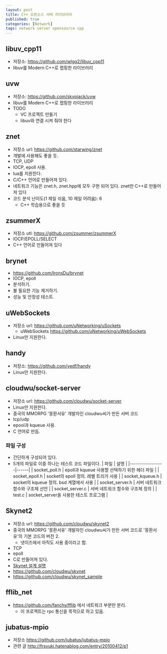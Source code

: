 ```yaml
---
layout: post
title: C++ 오픈소스 서버 라이브러리
published: true
categories: [Network]
tags: network server opensource cpp
---
```

## libuv_cpp11
- 저장소: https://github.com/wlgq2/libuv_cpp11
- libuv를 Modern C++로 랩핑한 라이브러리
  
  
## uvw
- 저장소: https://github.com/skypjack/uvw
- libuv를 Modern C++로 랩핑한 라이브러리
- TODO
    - VC 프로젝트 만들기
    - libuv와 연결 시켜 줘야 한다
  
  
## znet  
- 저장소 url: https://github.com/starwing/znet
- 개발에 사용해도 좋을 듯.
- TCP, UDP
- IOCP, epoll 사용.
- lua를 지원한다.
- C/C++ 언어로 만들어져 있다.
- 네트워크 기능은 znet.h, znet.hpp에 모두 구현 되어 있다. znet만 C++로 만들어져 있다
- 코드 분석 난이도(1 제일 쉬움, 10 제일 어려움): 6
    - C++ 학습용으로 좋을 듯  
  
  
## zsummerX
- 저장소 utl: https://github.com/zsummer/zsummerX
- IOCP/EPOLL/SELECT
- C++ 언어로 만들어져 있다  
  
    
## brynet
- https://github.com/IronsDu/brynet 
- IOCP, epoll
- 분석하기.
- 불 필요한 기능 제거하기.
- 성능 및 안정성 테스트.    
  
  
  
## uWebSockets
- 저장소 url: https://github.com/uNetworking/uSockets
    - uWebSockets https://github.com/uNetworking/uWebSockets
- Linux만 지원한다.
    
  
## handy
- 저장소: https://github.com/yedf/handy
- Linux만 지원한다.
  
  
## cloudwu/socket-server
- 저장소 url: https://github.com/cloudwu/socket-server
- Linux만 지원한다.
- 중국의 MMORPG '몽환서유' 개발자인 cloudwu씨가 만든 서버 코드
- tcp/udp
- epool과 kqueue 사용.
- C 언어로 만듬.
  
### 파일 구성
- 간단하게 구성되어 있다.
- 5개의 파일로 이중 하나는 테스트 코드 파일이다.
| 파일            | 설명 |
|-----------------|------|
| socket_poll.h   | epoll과 kqueue 사용할 선택하기 위한 헤더 파일  |
| socket_epoll.h  | socket의 epoll 정의. 레벨 트리거 사용   |
| socket_kqueue.h | socket의 kqueue 정의. bsd 계열에서 사용  |
| socket_server.h | 서버 네트워크 함수와 구조체 선언  |
| socket_server.c | 서버 네트워크 함수와 구조체 정의   |
| test.c          | socket_server을 사용한 테스트 프로그램   |
  
  
  
## Skynet2
- 저장소 url: https://github.com/cloudwu/skynet2
- 중국의 MMORPG '몽환서유' 개발자인 cloudwu씨가 만든 서버 코드로 '몽환서유'의 기본 코드의 버전 2.
    - 넷이즈에서 아직도 사용 중이라고 함.
- TCP
- epoll
- C로 만들어져 있다.
- [Skynet 설계 설명](https://coolspeed.wordpress.com/2015/12/20/skynet_design_philosophy/ )
- https://github.com/cloudwu/skynet  
- https://github.com/cloudwu/skynet_sample 
  
  
  
## fflib_net
- https://github.com/fanchy/fflib 에서 네트워크 부분만 분리.
    - 이 프로젝트는 rpc 통신을 목적으로 하고 있음.
    
  
  
## jubatus-mpio
- 저장소 https://github.com/jubatus/jubatus-mpio
- 관련 글 http://frsyuki.hatenablog.com/entry/20100412/p1 
  